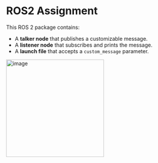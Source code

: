 # ROS2 Assignment

This ROS 2 package contains:
- A **talker node** that publishes a customizable message.
- A **listener node** that subscribes and prints the message.
- A **launch file** that accepts a `custom_message` parameter. 

<img width="264" alt="image" src="https://github.com/user-attachments/assets/7c2035b3-2fde-4797-93fc-2039c8249706" />


